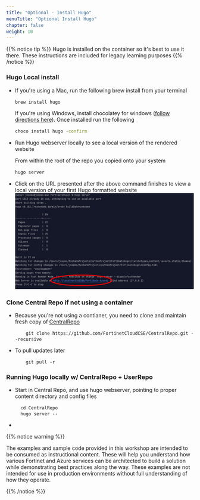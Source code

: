 ```yaml
---
title: "Optional - Install Hugo"
menuTitle: "Optional Install Hugo"
chapter: false
weight: 10
---
```


{{% notice tip %}} Hugo is installed on the container so it's best to use it there.  These instructions are included for legacy learning purposes {{% /notice %}}

### Hugo Local install 

- If you're using a Mac, run the following brew install from your terminal

    ```sh
    brew install hugo 
    ```
    
    If you're using Windows, install chocolatey for windows ([follow directions here](https://chocolatey.org/install)).  Once installed run the following
    
    ```sh
    choco install hugo -confirm
    ```

- Run Hugo webserver locally to see a local version of the rendered website

    From within the root of the repo you copied onto your system
    
    ```sh
    hugo server
    ```

- Click on the URL presented after the above command finishes to view a local version of your first Hugo formatted website
    ![hugoServer](hugoServer.jpg)

### Clone Central Repo if not using a container
- Because you're not using a contianer, you need to clone and maintain fresh copy of [CentralRepo](https://github.com/FortinetCloudCSE/CentralRepo)
    ```shell
        git clone https://github.com/FortinetCloudCSE/CentralRepo.git --recursive    
    ```
- To pull updates later
    ```shell
        git pull -r    
    ```

### Running Hugo locally w/ CentralRepo + UserRepo
- Start in Central Repo, and use hugo webserver, pointing to proper content directory and config files
    ```shell
      cd CentralRepo 
      hugo server --
    ```
- 




{{% notice warning %}}
<p style='text-align: left;'>
The examples and sample code provided in this workshop are intended to be consumed as instructional content. These will help you understand how various Fortinet and Azure services can be architected to build a solution while demonstrating best practices along the way. These examples are not intended for use in production environments without full understanding of how they operate.
</p>
{{% /notice %}}
